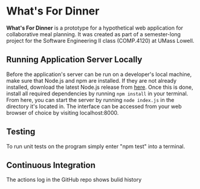 # What's For Dinner


**What's For Dinner** is a prototype for a hypothetical web application for
collaborative meal planning. It was created as part of a semester-long project
for the Software Engineering II class (COMP.4120) at UMass Lowell.

## Running Application Server Locally
Before the application's server can be run on a developer's local machine,
make sure that Node.js and npm are installed. If they are not already installed,
download the latest Node.js release from [here](https://nodejs.org/en/). Once
this is done, install all required dependencies by running `npm install` in your
terminal. From here, you can start the server by running `node index.js` in the 
directory it's located in. The interface can be accessed from your web browser 
of choice by visiting localhost:8000.

## Testing
To run unit tests on the program simply enter "npm test" into a terminal.

## Continuous Integration
The actions log in the GitHub repo shows bulid history
